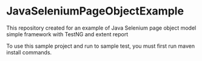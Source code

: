 # JavaSeleniumPageObjectExample
This repository created for an example of Java Selenium page object model simple framework with TestNG and extent report


To use this sample project and run to sample test, you must first run maven install commands.
